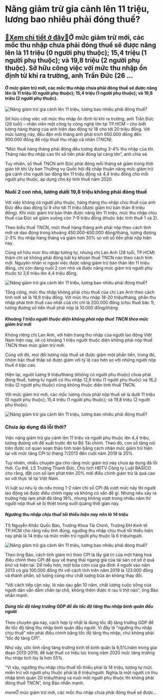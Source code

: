 Nâng giảm trừ gia cảnh lên 11 triệu, lương bao nhiêu phải đóng thuế?
====================================================================

[:gift:Xem chi tiết ở đây:gift:](https://hddtvn.com/nang-giam-tru-gia-canh-len-11-trieu-luong-bao-nhieu-phai-dong-thue/)Ở mức giảm trừ mới, các mốc thu nhập chưa phải đóng thuế sẽ được nâng lên là 11 triệu (0 người phụ thuộc); 15,4 triệu (1 người phụ thuộc); và 19,8 triệu (2 người phụ thuộc). Sở hữu công việc với mức thu nhập ổn định từ khi ra trường, anh Trần Đức (26 …
------------------------------------------------------------------------------------------------------------------------------------------------------------------------------------------------------------------------------------------------------------

#### **Ở mức giảm trừ mới, các mốc thu nhập chưa phải đóng thuế sẽ được nâng lên là 11 triệu (0 người phụ thuộc); 15,4 triệu (1 người phụ thuộc); và 19,8 triệu (2 người phụ thuộc).**


![Nâng giảm trừ gia cảnh lên 11 triệu, lương bao nhiêu phải đóng thuế?](https://hddtvn.com/wp-content/uploads/2021/01/family-with-pets-spending-time-together_52683-37177.jpg "Nâng giảm trừ gia cảnh lên 11 triệu, lương bao nhiêu phải đóng thuế?")


Sở hữu công việc với mức thu nhập ổn định từ khi ra trường, anh Trần Đức (26 tuổi) – nhân viên một công ty công nghệ lớn tại TP.HCM – cho biết lương hàng tháng của anh hiện dao động từ 18 cho tới 20 triệu đồng. Với mức lương này, đều đặn mỗi tháng anh phải trích 650.000 đồng đến 900.000 đồng để nộp thuế thu nhập cá nhân (TNCN).


“Mức thuế hàng tháng phải đóng đều tương đương 3-4% thu nhập của tôi. Tháng nào thu nhập cao thì số tiền phải đóng lại càng lớn”, anh chia sẻ.


Tuy nhiên, số thuế TNCN anh Đức phải đóng mỗi tháng sẽ giảm trong thời gian tới khi Ủy ban Thường vụ Quốc hội đã chấp thuận nâng mức giảm trừ gia cảnh cho người lao động lên 11 triệu đồng và 4,4 triệu đồng cho mỗi người phụ thuộc, áp dụng cho kỳ tính thuế năm 2020.


### Nuôi 2 con nhỏ, lương dưới 19,8 triệu không phải đóng thuế


Với việc không có người phụ thuộc, hàng tháng thu nhập chịu thuế của anh Đức đều dao động từ 9 cho tới 11 triệu (được giảm trừ bản thân 9 triệu đồng). Khi mức giảm trừ bản thân được nâng lên 11 triệu, mức thu nhập chịu thuế của Đức sẽ giảm xuống còn 7-9 triệu đồng (thuộc bậc tính thuế 1 và 2).


Theo biểu thuế TNCN, mức thuế hàng tháng anh phải nộp theo cách tính mới sẽ dao động trong khoảng 450.000-650.000 đồng/tháng, tương đương 2-3% thu nhập hàng tháng và giảm hơn 30% so với số tiền phải nộp hiện nay.


Cũng sở hữu mức thu nhập tương tự, nhưng chị Lan Anh (28 tuổi, TP.HCM) thậm chí sẽ không phải đóng bất kỳ khoản thuế TNCN nào theo cách tính mới. Nguyên nhân vì ngoài việc được nâng giảm trừ bản thân lên 11 triệu đồng, chị còn đang nuôi 2 con nhỏ và được nâng mức giảm trừ người phụ thuộc từ 3,6 triệu lên 4,4 triệu đồng.


![Nâng giảm trừ gia cảnh lên 11 triệu, lương bao nhiêu phải đóng thuế?](https://hddtvn.com/wp-content/uploads/2021/01/Capture1-1.jpg "Nâng giảm trừ gia cảnh lên 11 triệu, lương bao nhiêu phải đóng thuế?")


Tổng cộng, mức thu nhập không phải chịu thuế của chị Lan Anh theo cách tính mới sẽ là 19,8 triệu đồng. Với mức thu nhập 18-20 triệu/tháng, phần thu nhập phải tính thuế cao nhất của chị chỉ là 200.000 đồng (chịu thuế bậc 1), tương đương số tiền thuế phải nộp là 10.000 đồng/tháng.


#### *Khoảng 1 triệu người thuộc diện không phải nộp thuế TNCN theo mức giảm trừ mới*


Không riêng chị Lan Anh, với hiện trang thu nhập của người lao động Việt Nam hiện nay, sẽ có khoảng 1 triệu người thuộc diện không phải nộp thuế TNCN theo mức giảm trừ mới.


Cùng với đó, mọi đối tượng nộp thuế sẽ được giảm một phần tiền, trong đó, nhóm bậc thuế thấp sẽ được giảm với tỷ lệ cao hơn so với những người nộp thuế ở bậc cao.


Hiện tại, người lương 9 triệu/tháng (không có người phụ thuộc) chưa phải đóng thuế, tương tự người có thu nhập 12,6 triệu (1 người phụ thuộc) và 16,2 triệu (2 người phụ thuộc) cũng không thuộc diện tính thuế TNCN.


Với mức giảm trừ mới, các mốc lương chưa phải nộp thuế sẽ là dưới 11 triệu (0 người phụ thuộc); 15,4 triệu (1 người phụ thuộc); và 19,8 triệu (2 người phụ thuộc).


![Nâng giảm trừ gia cảnh lên 11 triệu, lương bao nhiêu phải đóng thuế?](https://hddtvn.com/wp-content/uploads/2021/01/Capture2-1.jpg "Nâng giảm trừ gia cảnh lên 11 triệu, lương bao nhiêu phải đóng thuế?")


### Chưa áp dụng đã lỗi thời?


Việc nâng giảm trừ gia cảnh lên 11 triệu và người phụ thuộc lên 4,4 triệu, tương đương với đề xuất trước đó từ Bộ Tài chính. Theo đó, con số tăng nói trên được cơ quan soạn thảo tính toán bằng cách nhân mức giảm trừ hiện tại với mức tăng CPI từ tháng 7/2013 đến cuối năm 2019 là 20%.


Tuy nhiên, nhiều chuyên gia cho rằng mức giảm trừ này chưa áp dụng đã lỗi thời. Cụ thể, LS Trương Thanh Đức, Chủ tịch HĐTV Công ty Luật BASICO cho rằng, đặt con số lạm phát trên 20% mới điều chỉnh giảm trừ là quá cao so với thực tế tại Việt Nam.


Vị luật sư nêu lý do nếu trong 1-2 năm chỉ số CPI đã vượt mức này thì người lao động sẽ được điều chỉnh ngay và không có vấn đề gì. Nhưng nếu xảy ra trường hợp lạm phát đã tăng 19%, nhưng không vượt trong nhiều năm thì người nộp thuế sẽ bị thiệt trong suốt quãng thời gian này.


#### *Ngưỡng thu nhập chịu thuế tối thiểu hiện nay nên là 14 triệu*


TS Nguyễn Khắc Quốc Bảo, Trưởng Khoa Tài Chính, Trường ĐH Kinh tế TP.HCM cho rằng nếu tính đúng, ngưỡng thu nhập chịu thuế tối thiểu hiện nay phải là 14 triệu và mức miễn trừ người phụ thuộc là 6 triệu/người.


![Nâng giảm trừ gia cảnh lên 11 triệu, lương bao nhiêu phải đóng thuế?](https://hddtvn.com/wp-content/uploads/2021/01/family-home_23-2148166822.jpg "Nâng giảm trừ gia cảnh lên 11 triệu, lương bao nhiêu phải đóng thuế?")


Theo ông Bảo, cách tính giảm trừ theo CPI là lấy giá trị của một hàng hoá điều chỉnh theo CPI để quy về trạng thái ngang giá của tài sản cơ sở ở quá khứ và hiện tại. Dễ hiểu hơn, một bữa cơm của gia đình 4 người vào năm 2013 có giá 100.000 đồng thì với cách tính trên năm 2019 là 123.000 đồng và thành phần, số lượng cũng như chất lượng bữa ăn không thay đổi.


“Với cách tiếp cận này, lẽ nào sau gần 10 năm, chất lượng cuộc sống của người dân vẫn dẫm chân tại chỗ, không thêm được tí rau tí thịt nào”, ông Bảo nhấn mạnh.


#### *Dùng tốc độ tăng trưởng GDP để đo tốc độ tăng thu nhập bình quân đầu người*


Theo chuyên gia này, cách hợp lý nhất là dùng tốc độ tăng trưởng GDP để đo tốc độ tăng thu nhập bình quân đầu người. Vì đây là “ngưỡng thu nhập chịu thuế” nên phải điều chỉnh bằng tốc độ tăng thu nhập, chứ không phải “tốc độ tăng CPI”.


Như vậy, ước tính rằng tăng trưởng kinh tế bình quân là 6,5%/năm trong giai đoạn 2013-2019, để luật thuế có hiệu lực trong năm 2020 mức tăng trưởng thu nhập tích lũy là hơn 55%.


“Vì vậy, ngưỡng thu nhập chịu thuế tối thiểu phải là 14 triệu, tương tự mức miễn trừ với người phụ thuộc phải là 6 triệu/người. Nghĩa là một người có thu nhập bình quân 20 triệu/tháng và nuôi một người phụ thuộc thì không phải đóng thuế TNCN”, ông Bảo nhấn mạnh.


moreỞ mức giảm trừ mới, các mốc thu nhập chưa phải đóng thuế sẽ được…

